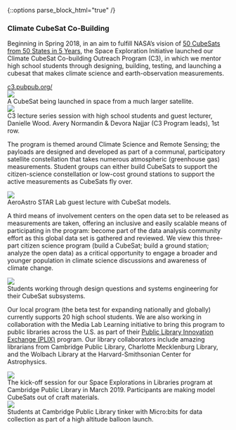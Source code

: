 {::options parse_block_html="true" /}
<section>
<div class="text-container">
<h3>Climate CubeSat Co-Building</h3>
<p>Beginning in Spring 2018, in an aim to fulfill NASA’s vision of <a href="https://www.nasa.gov/content/cubesat-launch-initiative-50-cubesats-from-50-states-in-5-years" target="_blank">50 CubeSats from 50 States in 5 Years</a>, the Space Exploration Initiative launched our Climate CubeSat Co-building Outreach Program (C3), in which we mentor high school students through designing, building, testing, and launching a cubesat that makes climate science and earth-observation measurements.</p>
<a href="https://c3.pubpub.org/" target="_blank" class="sliding yellow show">c3.pubpub.org/</a>
</div>
<div class="media-container">
<div class="img-container show">
<div class="img">
<img src="{{ site.baseurl }}/img/elements/space--1-1.jpg">
</div>
<div class="caption">
<span>A CubeSat being launched in space from a much larger satellite.</span>
</div>
</div>
<div class="img-container">
<div class="img">
<img src="{{ site.baseurl }}/img/elements/space--1-2.png">
</div>
<div class="caption">
<span>C3 lecture series session with high school students and guest lecturer, Danielle Wood. Avery Normandin & Devora Najjar (C3 Program leads), 1st row.</span>
</div>
</div>
</div>
</section>

<section>
<div class="text-container">
<p>The program is themed around Climate Science and Remote Sensing; the payloads are designed and developed as part of a communal, participatory satellite constellation that takes numerous atmospheric (greenhouse gas) measurements. Student groups can either build CubeSats to support the citizen-science constellation or low-cost ground stations to support the active measurements as CubeSats fly over.</p>
</div>
<div class="media-container">
<div class="img-container">
<div class="img">
<img src="{{ site.baseurl }}/img/elements/space--2-1.png">
</div>
<div class="caption">
<span>AeroAstro STAR Lab guest lecture with CubeSat models.</span>
</div>
</div>
</div>
</section>

<section>
<div class="text-container">
<p>A third means of involvement centers on the open data set to be released as measurements are taken, offering an inclusive and easily scalable means of participating in the program: become part of the data analysis community effort as this global data set is gathered and reviewed. We view this three-part citizen science program (build a CubeSat; build a ground station; analyze the open data) as a critical opportunity to engage a broader and younger population in climate science discussions and awareness of climate change.</p>
</div>
<div class="media-container">
<div class="img-container">
<div class="img">
<img src="{{ site.baseurl }}/img/elements/space--3-1.png">
</div>
<div class="caption">
<span>Students working through design questions and systems engineering for their CubeSat subsystems.</span>
</div>
</div>
</div>
</section>

<section>
<div class="text-container">
<p>Our local program (the beta test for expanding nationally and globally) currently supports 20 high school students. We are also working in collaboration with the Media Lab Learning initiative to bring this program to public libraries across the U.S. as part of their <a href="https://plix.media.mit.edu" target="_blank">Public Library Innovation Exchange (PLIX)</a> program. Our library collaborators include amazing librarians from Cambridge Public Library, Charlotte Mecklenburg Library, and the Wolbach Library at the Harvard-Smithsonian Center for Astrophysics.</p>
</div>
<div class="media-container">
<div class="img-container">
<div class="img">
<img src="{{ site.baseurl }}/img/elements/space--4-1.jpg">
</div>
<div class="caption">
<span>The kick-off session for our Space Explorations in Libraries program at Cambridge Public Library in March 2019. Participants are making model CubeSats out of craft materials.</span>
</div>
</div>
<div class="img-container">
<div class="img">
<img src="{{ site.baseurl }}/img/elements/space--4-2.jpg">
</div>
<div class="caption">
<span>Students at Cambridge Public Library tinker with Micro:bits for data collection as part of a high altitude balloon launch.</span>
</div>
</div>
</div>
</section>